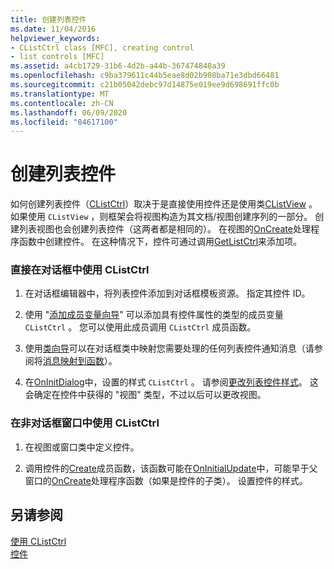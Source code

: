 ```yaml
---
title: 创建列表控件
ms.date: 11/04/2016
helpviewer_keywords:
- CListCtrl class [MFC], creating control
- list controls [MFC]
ms.assetid: a4cb1729-31b6-4d2b-a44b-367474848a39
ms.openlocfilehash: c9ba379611c44b5eae8d02b908ba71e3dbd66481
ms.sourcegitcommit: c21b05042debc97d14875e019ee9d698691ffc0b
ms.translationtype: MT
ms.contentlocale: zh-CN
ms.lasthandoff: 06/09/2020
ms.locfileid: "84617100"
---
```

# <a name="creating-the-list-control"></a>创建列表控件

如何创建列表控件（[CListCtrl](reference/clistctrl-class.md)）取决于是直接使用控件还是使用类[CListView](reference/clistview-class.md) 。 如果使用 `CListView` ，则框架会将视图构造为其文档/视图创建序列的一部分。 创建列表视图也会创建列表控件（这两者都是相同的）。 在视图的[OnCreate](reference/cwnd-class.md#oncreate)处理程序函数中创建控件。 在这种情况下，控件可通过调用[GetListCtrl](reference/clistview-class.md#getlistctrl)来添加项。

### <a name="to-use-clistctrl-directly-in-a-dialog-box"></a>直接在对话框中使用 CListCtrl

1. 在对话框编辑器中，将列表控件添加到对话框模板资源。 指定其控件 ID。

1. 使用 "[添加成员变量向导](../ide/adding-a-member-variable-visual-cpp.md)" 可以添加具有控件属性的类型的成员变量 `CListCtrl` 。 您可以使用此成员调用 `CListCtrl` 成员函数。

1. 使用[类向导](reference/mfc-class-wizard.md)可以在对话框类中映射您需要处理的任何列表控件通知消息（请参阅将[消息映射到函数](reference/mapping-messages-to-functions.md)）。

1. 在[OnInitDialog](reference/cdialog-class.md#oninitdialog)中，设置的样式 `CListCtrl` 。 请参阅[更改列表控件样式](changing-list-control-styles.md)。 这会确定在控件中获得的 "视图" 类型，不过以后可以更改视图。

### <a name="to-use-clistctrl-in-a-nondialog-window"></a>在非对话框窗口中使用 CListCtrl

1. 在视图或窗口类中定义控件。

1. 调用控件的[Create](reference/clistctrl-class.md#create)成员函数，该函数可能在[OnInitialUpdate](reference/cview-class.md#oninitialupdate)中，可能早于父窗口的[OnCreate](reference/cwnd-class.md#oncreate)处理程序函数（如果是控件的子类）。 设置控件的样式。

## <a name="see-also"></a>另请参阅

[使用 CListCtrl](using-clistctrl.md)<br/>
[控件](controls-mfc.md)
